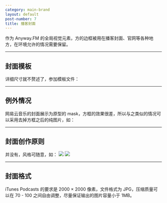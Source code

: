 ```yaml
---
category: main-brand
layout: default
post-number: 7
title: 播客封面
---
```

作为 Anyway.FM 的全局视觉元素，方的边框被用在播客封面、官网等各种地方，在环境允许的情况需要保留。

---

## 封面模板
详细尺寸就不赘述了，参加模板文件：

---

## 例外情况
网易云音乐的封面展示为原型的 mask，方框的效果很差，所以与之类似的情况可以采用去掉方框之后的纯图片，如：

---

## 封面创作原则
并没有，风格可随意，如：
![](http://anw.red/images/poster-53.jpg)
![](http://anw.red/images/poster-13.jpg)

---

## 封面格式
iTunes Podcasts 的要求是 2000 × 2000 像素，文件格式为 JPG，压缩质量可以在 70 - 100 之间自由调整，尽量保证输出的图片容量小于 1MB。
